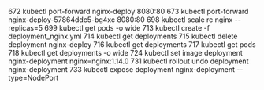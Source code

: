   672  kubectl port-forward nginx-deploy 8080:80
  673  kubectl port-forward nginx-deploy-57864ddc5-bg4xc 8080:80
  698  kubectl scale rc nginx --replicas=5
  699  kubectl get pods -o wide
  713  kubectl create -f deployment_nginx.yml 
  714  kubectl get deployments
  715  kubectl delete deployment nginx-deploy
  716  kubectl get deployments
  717  kubectl get pods
  718  kubectl get deployments -o wide
  724  kubectl set image deployment nginx-deployment nginx=nginx:1.14.0
  731  kubectl rollout undo deployment nginx-deployment
  733  kubectl expose deployment nginx-deployment --type=NodePort